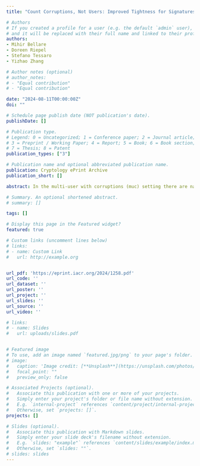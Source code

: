 ```yaml
---
title: "Count Corruptions, Not Users: Improved Tightness for Signatures, Encryption and Authenticated Key Exchange"

# Authors
# If you created a profile for a user (e.g. the default `admin` user), write the username (folder name) here 
# and it will be replaced with their full name and linked to their profile.
authors:
- Mihir Bellare
- Doreen Riepel
- Stefano Tessaro
- Yizhao Zhang

# Author notes (optional)
# author_notes:
# - "Equal contribution"
# - "Equal contribution"

date: "2024-08-11T00:00:00Z"
doi: ""

# Schedule page publish date (NOT publication's date).
publishDate: []

# Publication type.
# Legend: 0 = Uncategorized; 1 = Conference paper; 2 = Journal article;
# 3 = Preprint / Working Paper; 4 = Report; 5 = Book; 6 = Book section;
# 7 = Thesis; 8 = Patent
publication_types: ["3"]

# Publication name and optional abbreviated publication name.
publication: Cryptology ePrint Archive
publication_short: []

abstract: In the multi-user with corruptions (muc) setting there are n≥1 users, and the goal is to prove that, even in the face of an adversary that adaptively corrupts users to expose their keys, un-corrupted users retain security. This can be considered for many primitives including signatures and encryption. Proofs of muc security, while possible, generally suffer a factor n loss in tightness, which can be large. This paper gives new proofs where this factor is reduced to the number c of corruptions, which in practice is much smaller than n. We refer to this as corruption-parametrized muc (cp-muc) security. We give a general result showing it for a class of games that we call local. We apply this to get cp-muc security for signature schemes (including ones in standards and in TLS 1.3) and some forms of public-key and symmetric encryption. Then we give dedicated cp-muc security proofs for some important schemes whose underlying games are not local, including the Hashed ElGamal and Fujisaki-Okamoto KEMs and authenticated key exchange. Finally, we give negative results to show optimality of our bounds.

# Summary. An optional shortened abstract.
# summary: []

tags: []

# Display this page in the Featured widget?
featured: true

# Custom links (uncomment lines below)
# links:
# - name: Custom Link
#   url: http://example.org


url_pdf: 'https://eprint.iacr.org/2024/1258.pdf'
url_code: ''
url_dataset: ''
url_poster: ''
url_project: ''
url_slides: ''
url_source: ''
url_video: ''

# links:
# - name: Slides
#   url: uploads/slides.pdf


# Featured image
# To use, add an image named `featured.jpg/png` to your page's folder. 
# image:
#   caption: 'Image credit: [**Unsplash**](https://unsplash.com/photos/pLCdAaMFLTE)'
#   focal_point: ""
#   preview_only: false

# Associated Projects (optional).
#   Associate this publication with one or more of your projects.
#   Simply enter your project's folder or file name without extension.
#   E.g. `internal-project` references `content/project/internal-project/index.md`.
#   Otherwise, set `projects: []`.
projects: []

# Slides (optional).
#   Associate this publication with Markdown slides.
#   Simply enter your slide deck's filename without extension.
#   E.g. `slides: "example"` references `content/slides/example/index.md`.
#   Otherwise, set `slides: ""`.
# slides: slides
---
```

